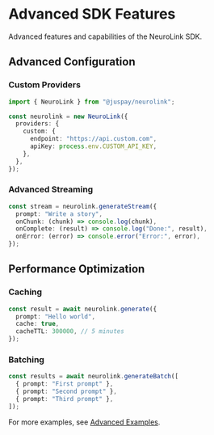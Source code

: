 # Advanced SDK Features

Advanced features and capabilities of the NeuroLink SDK.

## Advanced Configuration

### Custom Providers

```typescript
import { NeuroLink } from "@juspay/neurolink";

const neurolink = new NeuroLink({
  providers: {
    custom: {
      endpoint: "https://api.custom.com",
      apiKey: process.env.CUSTOM_API_KEY,
    },
  },
});
```

### Advanced Streaming

```typescript
const stream = neurolink.generateStream({
  prompt: "Write a story",
  onChunk: (chunk) => console.log(chunk),
  onComplete: (result) => console.log("Done:", result),
  onError: (error) => console.error("Error:", error),
});
```

## Performance Optimization

### Caching

```typescript
const result = await neurolink.generate({
  prompt: "Hello world",
  cache: true,
  cacheTTL: 300000, // 5 minutes
});
```

### Batching

```typescript
const results = await neurolink.generateBatch([
  { prompt: "First prompt" },
  { prompt: "Second prompt" },
  { prompt: "Third prompt" },
]);
```

For more examples, see [Advanced Examples](../examples/advanced.md).
